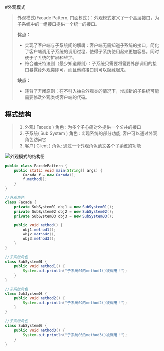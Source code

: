 #外观模式

> 外观模式(Facade Pattern,  门面模式 )：外观模式定义了一个高层接口，为子系统中的一组接口提供一个统一的接口。
>
> **优点：**
>
> - 实现了客户端与子系统间的解耦：客户端无需知道子系统的接口，简化了客户端调用子系统的调用过程，使得子系统使用起来更加容易。同时便于子系统的扩展和维护。
> - 符合迪米特法则（最少知道原则）：子系统只需要将需要外部调用的接口暴露给外观类即可，而且他的接口则可以隐藏起来。
>
> **缺点：**
>
> - 违背了开闭原则：在不引入抽象外观类的情况下，增加新的子系统可能需要修改外观类或客户端的代码。



## 模式结构

> 1. 外观( Facede ) 角色 : 为多个子心痛对外提供一个公共的接口
> 2. 子系统( Sub System ) 角色 : 实现系统的部分功能, 客户可以通过外观角色访问它
> 3. 客户( Client )  角色: 通过一个外观角色范文各个子系统的功能



![外观模式的结构图](http://c.biancheng.net/uploads/allimg/181115/3-1Q115152143509.gif)

```java
public class FacadePattern {
    public static void main(String[] args) {
        Facade f = new Facade();
        f.method();
    }
}

//外观角色
class Facade {
    private SubSystem01 obj1 = new SubSystem01();
    private SubSystem02 obj2 = new SubSystem02();
    private SubSystem03 obj3 = new SubSystem03();

    public void method() {
        obj1.method1();
        obj2.method2();
        obj3.method3();
    }
}

//子系统角色
class SubSystem01 {
    public void method1() {
        System.out.println("子系统01的method1()被调用！");
    }
}

//子系统角色
class SubSystem02 {
    public void method2() {
        System.out.println("子系统02的method2()被调用！");
    }
}

//子系统角色
class SubSystem03 {
    public void method3() {
        System.out.println("子系统03的method3()被调用！");
    }
}
```

